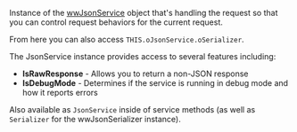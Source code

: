 ﻿Instance of the [wwJsonService](VFPS://Topic/_1WU1A33ET) object that's handling the request so that you can control request behaviors for the current request.

From here you can also access `THIS.oJsonService.oSerializer`.

The JsonService instance provides access to several features including:

* **IsRawResponse** - Allows you to return a non-JSON response
* **IsDebugMode** - Determines if the service is running in debug mode and how it reports errors

Also available as `JsonService` inside of service methods (as well as `Serializer` for the wwJsonSerializer instance).